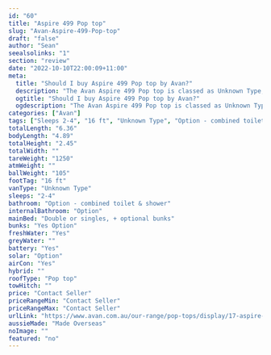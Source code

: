```yaml
---
id: "60"
title: "Aspire 499 Pop top"
slug: "Avan-Aspire-499-Pop-top"
draft: "false"
author: "Sean"
seealsolinks: "1"
section: "review"
date: "2022-10-10T22:00:09+11:00"
meta:
  title: "Should I buy Aspire 499 Pop top by Avan?"
  description: "The Avan Aspire 499 Pop top is classed as Unknown Type, and sleeps 2-4 people. It is Made Overseas and comes in at 16 ft. It generally has Option - combined toilet & shower."
  ogtitle: "Should I buy Aspire 499 Pop top by Avan?"
  ogdescription: "The Avan Aspire 499 Pop top is classed as Unknown Type, and sleeps 2-4 people. It is Made Overseas and comes in at 16 ft. It generally has Option - combined toilet & shower."
categories: ["Avan"]
tags: ["Sleeps 2-4", "16 ft", "Unknown Type", "Option - combined toilet & shower", "Pop top", "Price Unknown"]
totalLength: "6.36"
bodyLength: "4.89"
totalHeight: "2.45"
totalWidth: ""
tareWeight: "1250"
atmWeight: ""
ballWeight: "105"
footTag: "16 ft"
vanType: "Unknown Type"
sleeps: "2-4"
bathroom: "Option - combined toilet & shower"
internalBathroom: "Option"
mainBed: "Double or singles, + optional bunks"
bunks: "Yes Option"
freshWater: "Yes"
greyWater: ""
battery: "Yes"
solar: "Option"
airCon: "Yes"
hybrid: ""
roofType: "Pop top"
towHitch: ""
price: "Contact Seller"
priceRangeMin: "Contact Seller"
priceRangeMax: "Contact Seller"
urlLink: "https://www.avan.com.au/our-range/pop-tops/display/17-aspire-400-series-pop-top"
aussieMade: "Made Overseas"
noImage: ""
featured: "no"
---
```

